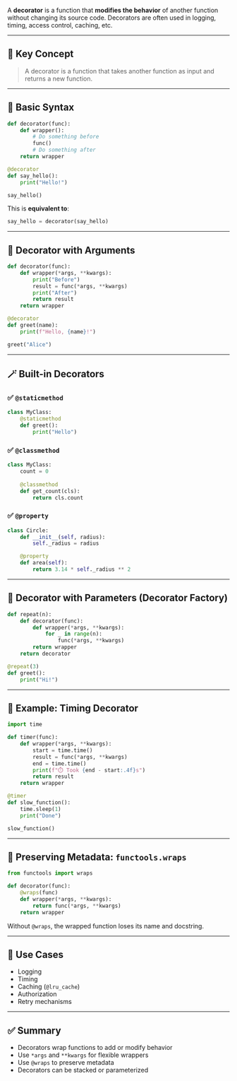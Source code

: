 A **decorator** is a function that **modifies the behavior** of another function without changing its source code. Decorators are often used in logging, timing, access control, caching, etc.

---

## 🧠 Key Concept

> A decorator is a function that takes another function as input and returns a new function.

---

## 🧰 Basic Syntax

```python
def decorator(func):
    def wrapper():
        # Do something before
        func()
        # Do something after
    return wrapper

@decorator
def say_hello():
    print("Hello!")

say_hello()
```

This is **equivalent to**:

```python
say_hello = decorator(say_hello)
```

---

## 🔧 Decorator with Arguments

```python
def decorator(func):
    def wrapper(*args, **kwargs):
        print("Before")
        result = func(*args, **kwargs)
        print("After")
        return result
    return wrapper

@decorator
def greet(name):
    print(f"Hello, {name}!")

greet("Alice")
```

---

## 🪄 Built-in Decorators

### ✅ `@staticmethod`

```python
class MyClass:
    @staticmethod
    def greet():
        print("Hello")
```

### ✅ `@classmethod`

```python
class MyClass:
    count = 0
    
    @classmethod
    def get_count(cls):
        return cls.count
```

### ✅ `@property`

```python
class Circle:
    def __init__(self, radius):
        self._radius = radius

    @property
    def area(self):
        return 3.14 * self._radius ** 2
```

---

## 🧠 Decorator with Parameters (Decorator Factory)

```python
def repeat(n):
    def decorator(func):
        def wrapper(*args, **kwargs):
            for _ in range(n):
                func(*args, **kwargs)
        return wrapper
    return decorator

@repeat(3)
def greet():
    print("Hi!")
```

---

## 🧪 Example: Timing Decorator

```python
import time

def timer(func):
    def wrapper(*args, **kwargs):
        start = time.time()
        result = func(*args, **kwargs)
        end = time.time()
        print(f"⏱️ Took {end - start:.4f}s")
        return result
    return wrapper

@timer
def slow_function():
    time.sleep(1)
    print("Done")

slow_function()
```

---

## 🧼 Preserving Metadata: `functools.wraps`

```python
from functools import wraps

def decorator(func):
    @wraps(func)
    def wrapper(*args, **kwargs):
        return func(*args, **kwargs)
    return wrapper
```

Without `@wraps`, the wrapped function loses its name and docstring.

---

## 📌 Use Cases

* Logging
* Timing
* Caching (`@lru_cache`)
* Authorization
* Retry mechanisms

---

## ✅ Summary

* Decorators wrap functions to add or modify behavior
* Use `*args` and `**kwargs` for flexible wrappers
* Use `@wraps` to preserve metadata
* Decorators can be stacked or parameterized

